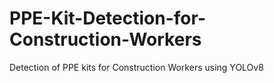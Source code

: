 # PPE-Kit-Detection-for-Construction-Workers
Detection of PPE kits for Construction Workers using YOLOv8
